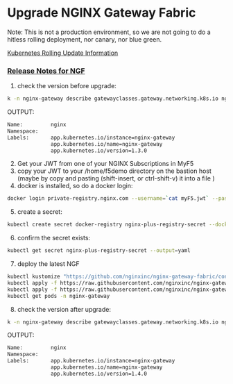 # Upgrade NGINX Gateway Fabric

Note: This is not a production environment, so we are not going to do a hitless rolling deployment, nor canary, nor blue green.

[Kubernetes Rolling Update Information](https://kubernetes.io/docs/concepts/workloads/controllers/deployment/#rolling-update-deployment)



### [Release Notes for NGF](https://github.com/nginxinc/nginx-gateway-fabric/blob/main/CHANGELOG.md)


1. check the version before upgrade:
```bash
k -n nginx-gateway describe gatewayclasses.gateway.networking.k8s.io nginx 
```
OUTPUT:
```bash
Name:         nginx
Namespace:
Labels:       app.kubernetes.io/instance=nginx-gateway
              app.kubernetes.io/name=nginx-gateway
              app.kubernetes.io/version=1.3.0
```

2. Get your JWT from one of your NGINX Subscriptions in MyF5
3. copy your JWT to your /home/f5demo directory on the bastion host (maybe by copy and pasting (shift-insert, or ctrl-shift-v) it into a file )
4. docker is installed, so do a docker login: 

```bash
docker login private-registry.nginx.com --username=`cat myF5.jwt` --password=none
```

5. create a secret:
```bash
kubectl create secret docker-registry nginx-plus-registry-secret --docker-server=private-registry.nginx.com --docker-username=`cat myF5.jwt` --docker-password=none -n nginx-gateway
```
6. confirm the secret exists:
   
```bash
kubectl get secret nginx-plus-registry-secret --output=yaml
```
7. deploy the latest NGF
```bash
kubectl kustomize "https://github.com/nginxinc/nginx-gateway-fabric/config/crd/gateway-api/standard?ref=v1.4.0" | kubectl apply -f -
kubectl apply -f https://raw.githubusercontent.com/nginxinc/nginx-gateway-fabric/v1.4.0/deploy/crds.yaml
kubectl apply -f https://raw.githubusercontent.com/nginxinc/nginx-gateway-fabric/v1.4.0/deploy/nginx-plus/deploy.yaml
kubectl get pods -n nginx-gateway
```

8. check the version after upgrade:
```bash
k -n nginx-gateway describe gatewayclasses.gateway.networking.k8s.io nginx
```
OUTPUT:
```bash
Name:         nginx
Namespace:
Labels:       app.kubernetes.io/instance=nginx-gateway
              app.kubernetes.io/name=nginx-gateway
              app.kubernetes.io/version=1.4.0
```
